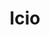 ---
title: "lcio"
layout: cache
categories: [package, develop]
meta: {"compilers": ["gcc@11.4.0", "gcc@13.2.0"], "num_specs": 120, "num_specs_by_stack": {"hep": 120, "root": 120}, "oss": ["ubuntu22.04", "ubuntu24.04"], "platforms": ["linux"], "stacks": ["hep", "root"], "targets": ["x86_64_v3"], "versions": ["2.22.5", "2.22.6", "2.23"]}
spec_details: [{"compiler": "gcc@11.4.0", "hash": "2lgpyddumu63gtclezmc5xl42rvrypvs", "os": "ubuntu22.04", "platform": "linux", "size": "-", "stacks": ["hep", "root"], "target": "x86_64_v3", "variants": ["build_system=cmake", "build_type=Release", "cxxstd=20", "~examples", "generator=make", "~ipo", "~jar", "+rootdict"], "versions": ["2.22.6"]}, {"compiler": "gcc@13.2.0", "hash": "2w7qytyklschh4573uwe6twkiwpyopwm", "os": "ubuntu24.04", "platform": "linux", "size": "-", "stacks": ["hep", "root"], "target": "x86_64_v3", "variants": ["build_system=cmake", "build_type=Release", "cxxstd=17", "~examples", "generator=make", "~ipo", "~jar", "+rootdict"], "versions": ["2.23"]}, {"compiler": "gcc@13.2.0", "hash": "3n2hmnpmgwy7p4vyy4htwtojjxrpbfaf", "os": "ubuntu24.04", "platform": "linux", "size": "-", "stacks": ["hep", "root"], "target": "x86_64_v3", "variants": ["build_system=cmake", "build_type=Release", "cxxstd=20", "~examples", "generator=make", "~ipo", "~jar", "+rootdict"], "versions": ["2.22.6"]}, {"compiler": "gcc@13.2.0", "hash": "3rummylbo6xrme4egr2ccdxclacioxdf", "os": "ubuntu24.04", "platform": "linux", "size": "-", "stacks": ["hep", "root"], "target": "x86_64_v3", "variants": ["build_system=cmake", "build_type=Release", "cxxstd=17", "~examples", "generator=make", "~ipo", "~jar", "+rootdict"], "versions": ["2.23"]}, {"compiler": "gcc@13.2.0", "hash": "3wsuywqgmjlyfbwztucvaimupkbo5vpd", "os": "ubuntu24.04", "platform": "linux", "size": "-", "stacks": ["hep", "root"], "target": "x86_64_v3", "variants": ["build_system=cmake", "build_type=Release", "cxxstd=17", "~examples", "generator=make", "~ipo", "~jar", "~rootdict"], "versions": ["2.22.6"]}, {"compiler": "gcc@13.2.0", "hash": "472sxeeltbinnoenjudosdk4uimehb62", "os": "ubuntu24.04", "platform": "linux", "size": "-", "stacks": ["hep", "root"], "target": "x86_64_v3", "variants": ["build_system=cmake", "build_type=Release", "cxxstd=17", "~examples", "generator=make", "~ipo", "~jar", "+rootdict"], "versions": ["2.22.6"]}, {"compiler": "gcc@11.4.0", "hash": "4fnxs4ss3v6z6uh2jizdc6gtxsk2uyic", "os": "ubuntu22.04", "platform": "linux", "size": "-", "stacks": ["hep", "root"], "target": "x86_64_v3", "variants": ["build_system=cmake", "build_type=Release", "cxxstd=20", "~examples", "generator=make", "~ipo", "~jar", "+rootdict"], "versions": ["2.22.6"]}, {"compiler": "gcc@13.2.0", "hash": "4i3spxq3sksnsz2f43rtenmlnkdeybgw", "os": "ubuntu24.04", "platform": "linux", "size": "-", "stacks": ["hep", "root"], "target": "x86_64_v3", "variants": ["build_system=cmake", "build_type=Release", "cxxstd=17", "~examples", "generator=make", "~ipo", "~jar", "+rootdict"], "versions": ["2.22.6"]}, {"compiler": "gcc@13.2.0", "hash": "4jigxxtvsynfxxz3w4wl62jatlqk3l5f", "os": "ubuntu24.04", "platform": "linux", "size": "-", "stacks": ["hep", "root"], "target": "x86_64_v3", "variants": ["build_system=cmake", "build_type=Release", "cxxstd=17", "~examples", "generator=make", "~ipo", "~jar", "+rootdict"], "versions": ["2.23"]}, {"compiler": "gcc@11.4.0", "hash": "4llw4t63uehpqzoay4zxs3zmo3nz4vly", "os": "ubuntu22.04", "platform": "linux", "size": "-", "stacks": ["hep", "root"], "target": "x86_64_v3", "variants": ["build_system=cmake", "build_type=Release", "cxxstd=20", "~examples", "generator=make", "~ipo", "~jar", "+rootdict"], "versions": ["2.22.6"]}, {"compiler": "gcc@11.4.0", "hash": "4o4fv46tizkohv3hlmblf2zszl4rowz6", "os": "ubuntu22.04", "platform": "linux", "size": "-", "stacks": ["hep", "root"], "target": "x86_64_v3", "variants": ["build_system=cmake", "build_type=Release", "cxxstd=20", "~examples", "generator=make", "~ipo", "~jar", "+rootdict"], "versions": ["2.22.6"]}, {"compiler": "gcc@13.2.0", "hash": "4t76rkjix2kc5ey3poujirczb73wbi4y", "os": "ubuntu24.04", "platform": "linux", "size": "-", "stacks": ["hep", "root"], "target": "x86_64_v3", "variants": ["build_system=cmake", "build_type=Release", "cxxstd=17", "~examples", "generator=make", "~ipo", "~jar", "+rootdict"], "versions": ["2.22.6"]}, {"compiler": "gcc@13.2.0", "hash": "562xmb5brjkjdurg2fk2wtnalhybgbjz", "os": "ubuntu24.04", "platform": "linux", "size": "-", "stacks": ["hep", "root"], "target": "x86_64_v3", "variants": ["build_system=cmake", "build_type=Release", "cxxstd=20", "~examples", "generator=make", "~ipo", "~jar", "+rootdict"], "versions": ["2.22.6"]}, {"compiler": "gcc@11.4.0", "hash": "5nap2bv33k7kvk6dwdc5ijd4yn3tb37t", "os": "ubuntu22.04", "platform": "linux", "size": "-", "stacks": ["hep", "root"], "target": "x86_64_v3", "variants": ["build_system=cmake", "build_type=Release", "cxxstd=20", "~examples", "generator=make", "~ipo", "~jar", "+rootdict"], "versions": ["2.22.6"]}, {"compiler": "gcc@11.4.0", "hash": "5xdejd2ulgqwlvnsadmxnr7g55uurdxy", "os": "ubuntu22.04", "platform": "linux", "size": "-", "stacks": ["hep", "root"], "target": "x86_64_v3", "variants": ["build_system=cmake", "build_type=Release", "cxxstd=20", "~examples", "generator=make", "~ipo", "~jar", "+rootdict"], "versions": ["2.22.6"]}, {"compiler": "gcc@11.4.0", "hash": "64ifoyyo7tyx6bhoz3x55xh52cp55w6w", "os": "ubuntu22.04", "platform": "linux", "size": "-", "stacks": ["hep", "root"], "target": "x86_64_v3", "variants": ["build_system=cmake", "build_type=Release", "cxxstd=20", "~examples", "generator=make", "~ipo", "~jar", "+rootdict"], "versions": ["2.22.5"]}, {"compiler": "gcc@13.2.0", "hash": "6fnx552me327qdqaqi2koxoafsn6u7su", "os": "ubuntu24.04", "platform": "linux", "size": "-", "stacks": ["hep", "root"], "target": "x86_64_v3", "variants": ["build_system=cmake", "build_type=Release", "cxxstd=20", "~examples", "generator=make", "~ipo", "~jar", "+rootdict"], "versions": ["2.22.6"]}, {"compiler": "gcc@11.4.0", "hash": "6mx6g2secek2qwpgilbee5ibghnj7ndf", "os": "ubuntu22.04", "platform": "linux", "size": "-", "stacks": ["hep", "root"], "target": "x86_64_v3", "variants": ["build_system=cmake", "build_type=Release", "cxxstd=20", "~examples", "generator=make", "~ipo", "~jar", "+rootdict"], "versions": ["2.22.6"]}, {"compiler": "gcc@11.4.0", "hash": "6oxfxqnuy5usxx4uqk2owe4pxahrwarv", "os": "ubuntu22.04", "platform": "linux", "size": "-", "stacks": ["hep", "root"], "target": "x86_64_v3", "variants": ["build_system=cmake", "build_type=Release", "cxxstd=20", "~examples", "generator=make", "~ipo", "~jar", "+rootdict"], "versions": ["2.22.6"]}, {"compiler": "gcc@11.4.0", "hash": "72n2syt6dziktzi7mrqyy6cints5skr2", "os": "ubuntu22.04", "platform": "linux", "size": "-", "stacks": ["hep", "root"], "target": "x86_64_v3", "variants": ["build_system=cmake", "build_type=Release", "cxxstd=20", "~examples", "generator=make", "~ipo", "~jar", "+rootdict"], "versions": ["2.22.6"]}, {"compiler": "gcc@11.4.0", "hash": "74hnlxonsshfe645kgfkpm7uktvpcqtn", "os": "ubuntu22.04", "platform": "linux", "size": "-", "stacks": ["hep", "root"], "target": "x86_64_v3", "variants": ["build_system=cmake", "build_type=Release", "cxxstd=20", "~examples", "generator=make", "~ipo", "~jar", "+rootdict"], "versions": ["2.22.6"]}, {"compiler": "gcc@13.2.0", "hash": "7637nkoiey5wcvedlxljolmwsjwjbwfq", "os": "ubuntu24.04", "platform": "linux", "size": "-", "stacks": ["hep", "root"], "target": "x86_64_v3", "variants": ["build_system=cmake", "build_type=Release", "cxxstd=17", "~examples", "generator=make", "~ipo", "~jar", "+rootdict"], "versions": ["2.22.6"]}, {"compiler": "gcc@13.2.0", "hash": "76fbeedgukyrgxgkmbmm7hpxpu5aaf7w", "os": "ubuntu24.04", "platform": "linux", "size": "-", "stacks": ["hep", "root"], "target": "x86_64_v3", "variants": ["build_system=cmake", "build_type=Release", "cxxstd=17", "~examples", "generator=make", "~ipo", "~jar", "+rootdict"], "versions": ["2.22.6"]}, {"compiler": "gcc@13.2.0", "hash": "7oj2dj4oglf23ggfih4ix55fxaufhekf", "os": "ubuntu24.04", "platform": "linux", "size": "-", "stacks": ["hep", "root"], "target": "x86_64_v3", "variants": ["build_system=cmake", "build_type=Release", "cxxstd=17", "~examples", "generator=make", "~ipo", "~jar", "~rootdict"], "versions": ["2.23"]}, {"compiler": "gcc@11.4.0", "hash": "7rqtuzayql755neln76tfuhiw27ecxxq", "os": "ubuntu22.04", "platform": "linux", "size": "-", "stacks": ["hep", "root"], "target": "x86_64_v3", "variants": ["build_system=cmake", "build_type=Release", "cxxstd=20", "~examples", "generator=make", "~ipo", "~jar", "+rootdict"], "versions": ["2.22.6"]}, {"compiler": "gcc@11.4.0", "hash": "a3iizcctjwgtxwsv3uz3iloa7jlvln6j", "os": "ubuntu22.04", "platform": "linux", "size": "-", "stacks": ["hep", "root"], "target": "x86_64_v3", "variants": ["build_system=cmake", "build_type=Release", "cxxstd=20", "~examples", "generator=make", "~ipo", "~jar", "+rootdict"], "versions": ["2.22.6"]}, {"compiler": "gcc@11.4.0", "hash": "a3pmrgidqwreybvgfwze7xpdchdne65c", "os": "ubuntu22.04", "platform": "linux", "size": "-", "stacks": ["hep", "root"], "target": "x86_64_v3", "variants": ["build_system=cmake", "build_type=Release", "cxxstd=20", "~examples", "generator=make", "~ipo", "~jar", "+rootdict"], "versions": ["2.22.6"]}, {"compiler": "gcc@11.4.0", "hash": "ao3ato6cqkw2ouyk47wysudcpzjbyzjk", "os": "ubuntu22.04", "platform": "linux", "size": "-", "stacks": ["hep", "root"], "target": "x86_64_v3", "variants": ["build_system=cmake", "build_type=Release", "cxxstd=20", "~examples", "generator=make", "~ipo", "~jar", "+rootdict"], "versions": ["2.22.5"]}, {"compiler": "gcc@11.4.0", "hash": "atzwp3li6mornahi3g6ztz6qo62ljucn", "os": "ubuntu22.04", "platform": "linux", "size": "-", "stacks": ["hep", "root"], "target": "x86_64_v3", "variants": ["build_system=cmake", "build_type=Release", "cxxstd=20", "~examples", "generator=make", "~ipo", "~jar", "+rootdict"], "versions": ["2.22.6"]}, {"compiler": "gcc@13.2.0", "hash": "az5l5e7dpbf6vx6suvpedw6r36dx7nv5", "os": "ubuntu24.04", "platform": "linux", "size": "-", "stacks": ["hep", "root"], "target": "x86_64_v3", "variants": ["build_system=cmake", "build_type=Release", "cxxstd=20", "~examples", "generator=make", "~ipo", "~jar", "+rootdict"], "versions": ["2.22.6"]}, {"compiler": "gcc@11.4.0", "hash": "b3gffiogdr55uzvb5zzu3s6lnqczlbiq", "os": "ubuntu22.04", "platform": "linux", "size": "-", "stacks": ["hep", "root"], "target": "x86_64_v3", "variants": ["build_system=cmake", "build_type=Release", "cxxstd=20", "~examples", "generator=make", "~ipo", "~jar", "+rootdict"], "versions": ["2.22.6"]}, {"compiler": "gcc@11.4.0", "hash": "bfusewoghgw4moquftizzolv74nq3zyh", "os": "ubuntu22.04", "platform": "linux", "size": "-", "stacks": ["hep", "root"], "target": "x86_64_v3", "variants": ["build_system=cmake", "build_type=Release", "cxxstd=20", "~examples", "generator=make", "~ipo", "~jar", "+rootdict"], "versions": ["2.22.6"]}, {"compiler": "gcc@11.4.0", "hash": "bst2iqaq6fq4ih7xtq3e7qcio2qrsk7j", "os": "ubuntu22.04", "platform": "linux", "size": "-", "stacks": ["hep", "root"], "target": "x86_64_v3", "variants": ["build_system=cmake", "build_type=Release", "cxxstd=20", "~examples", "generator=make", "~ipo", "~jar", "+rootdict"], "versions": ["2.22.5"]}, {"compiler": "gcc@11.4.0", "hash": "bwuqa3zn3piybxuse4ovtroy2lojnqi5", "os": "ubuntu22.04", "platform": "linux", "size": "-", "stacks": ["hep", "root"], "target": "x86_64_v3", "variants": ["build_system=cmake", "build_type=Release", "cxxstd=20", "~examples", "generator=make", "~ipo", "~jar", "+rootdict"], "versions": ["2.22.6"]}, {"compiler": "gcc@13.2.0", "hash": "bzno3uaxf3nqhqtycqkhffbt2alt4n5u", "os": "ubuntu24.04", "platform": "linux", "size": "-", "stacks": ["hep", "root"], "target": "x86_64_v3", "variants": ["build_system=cmake", "build_type=Release", "cxxstd=17", "~examples", "generator=make", "~ipo", "~jar", "+rootdict"], "versions": ["2.23"]}, {"compiler": "gcc@11.4.0", "hash": "c2alpdmpef2jgv4f7l6nmhbbkorrimuo", "os": "ubuntu22.04", "platform": "linux", "size": "-", "stacks": ["hep", "root"], "target": "x86_64_v3", "variants": ["build_system=cmake", "build_type=Release", "cxxstd=20", "~examples", "generator=make", "~ipo", "~jar", "+rootdict"], "versions": ["2.22.6"]}, {"compiler": "gcc@11.4.0", "hash": "c4ttynxmti4despnenkeurzfqoocoy2u", "os": "ubuntu22.04", "platform": "linux", "size": "-", "stacks": ["hep", "root"], "target": "x86_64_v3", "variants": ["build_system=cmake", "build_type=Release", "cxxstd=20", "~examples", "generator=make", "~ipo", "~jar", "+rootdict"], "versions": ["2.22.6"]}, {"compiler": "gcc@11.4.0", "hash": "cc7szpfrs44bjyqxxzpfscmer4t6qsf6", "os": "ubuntu22.04", "platform": "linux", "size": "-", "stacks": ["hep", "root"], "target": "x86_64_v3", "variants": ["build_system=cmake", "build_type=Release", "cxxstd=20", "~examples", "generator=make", "~ipo", "~jar", "+rootdict"], "versions": ["2.22.6"]}, {"compiler": "gcc@11.4.0", "hash": "cuexq4b7g2essjzos6276rehvaqzj2fr", "os": "ubuntu22.04", "platform": "linux", "size": "-", "stacks": ["hep", "root"], "target": "x86_64_v3", "variants": ["build_system=cmake", "build_type=Release", "cxxstd=20", "~examples", "generator=make", "~ipo", "~jar", "+rootdict"], "versions": ["2.22.6"]}, {"compiler": "gcc@11.4.0", "hash": "cyzbumslpu3hdkdqaj3qvseypssesop4", "os": "ubuntu22.04", "platform": "linux", "size": "-", "stacks": ["hep", "root"], "target": "x86_64_v3", "variants": ["build_system=cmake", "build_type=Release", "cxxstd=20", "~examples", "generator=make", "~ipo", "~jar", "+rootdict"], "versions": ["2.22.5"]}, {"compiler": "gcc@13.2.0", "hash": "di7q6zr3aax3ybna6fq3k5npgntc7jc3", "os": "ubuntu24.04", "platform": "linux", "size": "-", "stacks": ["hep", "root"], "target": "x86_64_v3", "variants": ["build_system=cmake", "build_type=Release", "cxxstd=17", "~examples", "generator=make", "~ipo", "~jar", "+rootdict"], "versions": ["2.22.6"]}, {"compiler": "gcc@11.4.0", "hash": "die5fc7lspbsc2q3vq2ugb2ehzphqf5p", "os": "ubuntu22.04", "platform": "linux", "size": "-", "stacks": ["hep", "root"], "target": "x86_64_v3", "variants": ["build_system=cmake", "build_type=Release", "cxxstd=20", "~examples", "generator=make", "~ipo", "~jar", "+rootdict"], "versions": ["2.22.6"]}, {"compiler": "gcc@13.2.0", "hash": "dkumi4bwatyw2ghmk7vujsjq6cqfe54e", "os": "ubuntu24.04", "platform": "linux", "size": "-", "stacks": ["hep", "root"], "target": "x86_64_v3", "variants": ["build_system=cmake", "build_type=Release", "cxxstd=17", "~examples", "generator=make", "~ipo", "~jar", "+rootdict"], "versions": ["2.22.6"]}, {"compiler": "gcc@11.4.0", "hash": "dqpnrnqtzfakcstv5g6lqsqsgox7frru", "os": "ubuntu22.04", "platform": "linux", "size": "-", "stacks": ["hep", "root"], "target": "x86_64_v3", "variants": ["build_system=cmake", "build_type=Release", "cxxstd=20", "~examples", "generator=make", "~ipo", "~jar", "+rootdict"], "versions": ["2.22.6"]}, {"compiler": "gcc@13.2.0", "hash": "dwelwsxka26ctpsigq53zh5w3q4rv3he", "os": "ubuntu24.04", "platform": "linux", "size": "-", "stacks": ["hep", "root"], "target": "x86_64_v3", "variants": ["build_system=cmake", "build_type=Release", "cxxstd=17", "~examples", "generator=make", "~ipo", "~jar", "+rootdict"], "versions": ["2.22.6"]}, {"compiler": "gcc@11.4.0", "hash": "dyccwqe3k64pel5oahc3skya7wfd7vub", "os": "ubuntu22.04", "platform": "linux", "size": "-", "stacks": ["hep", "root"], "target": "x86_64_v3", "variants": ["build_system=cmake", "build_type=Release", "cxxstd=20", "~examples", "generator=make", "~ipo", "~jar", "+rootdict"], "versions": ["2.22.5"]}, {"compiler": "gcc@11.4.0", "hash": "e4alwowvfnugdprhi6wlfdli4wtixmyc", "os": "ubuntu22.04", "platform": "linux", "size": "-", "stacks": ["hep", "root"], "target": "x86_64_v3", "variants": ["build_system=cmake", "build_type=Release", "cxxstd=20", "~examples", "generator=make", "~ipo", "~jar", "+rootdict"], "versions": ["2.22.6"]}, {"compiler": "gcc@11.4.0", "hash": "efgv7i5bqsvtczzv4jsrtozb545pck4l", "os": "ubuntu22.04", "platform": "linux", "size": "-", "stacks": ["hep", "root"], "target": "x86_64_v3", "variants": ["build_system=cmake", "build_type=Release", "cxxstd=20", "~examples", "generator=make", "~ipo", "~jar", "+rootdict"], "versions": ["2.22.5"]}, {"compiler": "gcc@11.4.0", "hash": "ejhtilvb65ulhjnmlhl7efnab466yeoh", "os": "ubuntu22.04", "platform": "linux", "size": "-", "stacks": ["hep", "root"], "target": "x86_64_v3", "variants": ["build_system=cmake", "build_type=Release", "cxxstd=20", "~examples", "generator=make", "~ipo", "~jar", "+rootdict"], "versions": ["2.22.6"]}, {"compiler": "gcc@11.4.0", "hash": "epdisyquvybzttqdxfmusobvq5fgjntb", "os": "ubuntu22.04", "platform": "linux", "size": "-", "stacks": ["hep", "root"], "target": "x86_64_v3", "variants": ["build_system=cmake", "build_type=Release", "cxxstd=20", "~examples", "generator=make", "~ipo", "~jar", "+rootdict"], "versions": ["2.22.5"]}, {"compiler": "gcc@11.4.0", "hash": "fc76t2igkfmzow62f64mynhd7w67sjvc", "os": "ubuntu22.04", "platform": "linux", "size": "-", "stacks": ["hep", "root"], "target": "x86_64_v3", "variants": ["build_system=cmake", "build_type=Release", "cxxstd=20", "~examples", "generator=make", "~ipo", "~jar", "+rootdict"], "versions": ["2.22.6"]}, {"compiler": "gcc@13.2.0", "hash": "fsez67udsdrtte4f7g3tayvkomuhytri", "os": "ubuntu24.04", "platform": "linux", "size": "-", "stacks": ["hep", "root"], "target": "x86_64_v3", "variants": ["build_system=cmake", "build_type=Release", "cxxstd=17", "~examples", "generator=make", "~ipo", "~jar", "+rootdict"], "versions": ["2.22.6"]}, {"compiler": "gcc@11.4.0", "hash": "fsfswgt4n7cgjcfxozbknlwy6hkhewic", "os": "ubuntu22.04", "platform": "linux", "size": "-", "stacks": ["hep", "root"], "target": "x86_64_v3", "variants": ["build_system=cmake", "build_type=Release", "cxxstd=20", "~examples", "generator=make", "~ipo", "~jar", "+rootdict"], "versions": ["2.22.6"]}, {"compiler": "gcc@13.2.0", "hash": "g26r4lzk6wvc6g5mlirb4a3wdwsl5qto", "os": "ubuntu24.04", "platform": "linux", "size": "-", "stacks": ["hep", "root"], "target": "x86_64_v3", "variants": ["build_system=cmake", "build_type=Release", "cxxstd=17", "~examples", "generator=make", "~ipo", "~jar", "+rootdict"], "versions": ["2.22.6"]}, {"compiler": "gcc@11.4.0", "hash": "h37p6hmo6cmkwagwykgbnu6zfn6uetw6", "os": "ubuntu22.04", "platform": "linux", "size": "-", "stacks": ["hep", "root"], "target": "x86_64_v3", "variants": ["build_system=cmake", "build_type=Release", "cxxstd=20", "~examples", "generator=make", "~ipo", "~jar", "+rootdict"], "versions": ["2.22.6"]}, {"compiler": "gcc@11.4.0", "hash": "h54grzbgz73bv7rtmaa6u3yjmwmd2z6d", "os": "ubuntu22.04", "platform": "linux", "size": "-", "stacks": ["hep", "root"], "target": "x86_64_v3", "variants": ["build_system=cmake", "build_type=Release", "cxxstd=20", "~examples", "generator=make", "~ipo", "~jar", "+rootdict"], "versions": ["2.22.6"]}, {"compiler": "gcc@13.2.0", "hash": "hgdm34fg3qv4b2p3la2fdkgvyjnrayq5", "os": "ubuntu24.04", "platform": "linux", "size": "-", "stacks": ["hep", "root"], "target": "x86_64_v3", "variants": ["build_system=cmake", "build_type=Release", "cxxstd=20", "~examples", "generator=make", "~ipo", "~jar", "+rootdict"], "versions": ["2.22.6"]}, {"compiler": "gcc@11.4.0", "hash": "hrwd46cr2itdfjqcmfzy2qbckeieg5xc", "os": "ubuntu22.04", "platform": "linux", "size": "-", "stacks": ["hep", "root"], "target": "x86_64_v3", "variants": ["build_system=cmake", "build_type=Release", "cxxstd=20", "~examples", "generator=make", "~ipo", "~jar", "+rootdict"], "versions": ["2.22.6"]}, {"compiler": "gcc@11.4.0", "hash": "hu2q7hpnodioe4qldose6q2ygwalp7yi", "os": "ubuntu22.04", "platform": "linux", "size": "-", "stacks": ["hep", "root"], "target": "x86_64_v3", "variants": ["build_system=cmake", "build_type=Release", "cxxstd=20", "~examples", "generator=make", "~ipo", "~jar", "+rootdict"], "versions": ["2.22.6"]}, {"compiler": "gcc@13.2.0", "hash": "i2ftzuerzvrex7darublzbgayl3j47wt", "os": "ubuntu24.04", "platform": "linux", "size": "-", "stacks": ["hep", "root"], "target": "x86_64_v3", "variants": ["build_system=cmake", "build_type=Release", "cxxstd=17", "~examples", "generator=make", "~ipo", "~jar", "+rootdict"], "versions": ["2.22.6"]}, {"compiler": "gcc@11.4.0", "hash": "ic4megyloohoyelliazt2gsxtxybanhs", "os": "ubuntu22.04", "platform": "linux", "size": "-", "stacks": ["hep", "root"], "target": "x86_64_v3", "variants": ["build_system=cmake", "build_type=Release", "cxxstd=20", "~examples", "generator=make", "~ipo", "~jar", "+rootdict"], "versions": ["2.22.6"]}, {"compiler": "gcc@11.4.0", "hash": "idgn2nx4z2mkcqdtcmqo765qmmf4oqae", "os": "ubuntu22.04", "platform": "linux", "size": "-", "stacks": ["hep", "root"], "target": "x86_64_v3", "variants": ["build_system=cmake", "build_type=Release", "cxxstd=20", "~examples", "generator=make", "~ipo", "~jar", "+rootdict"], "versions": ["2.22.6"]}, {"compiler": "gcc@11.4.0", "hash": "ig6zdoi2n2c6rq7zgqlni5uhmykoyvf5", "os": "ubuntu22.04", "platform": "linux", "size": "-", "stacks": ["hep", "root"], "target": "x86_64_v3", "variants": ["build_system=cmake", "build_type=Release", "cxxstd=20", "~examples", "generator=make", "~ipo", "~jar", "+rootdict"], "versions": ["2.22.5"]}, {"compiler": "gcc@11.4.0", "hash": "ikgeoehkpmjp2mfjcdvkhqvquhlhgvcu", "os": "ubuntu22.04", "platform": "linux", "size": "-", "stacks": ["hep", "root"], "target": "x86_64_v3", "variants": ["build_system=cmake", "build_type=Release", "cxxstd=20", "~examples", "generator=make", "~ipo", "~jar", "+rootdict"], "versions": ["2.22.5"]}, {"compiler": "gcc@11.4.0", "hash": "ivxxi7r5sfl5s3qwmo67z2qvv4adm3bu", "os": "ubuntu22.04", "platform": "linux", "size": "-", "stacks": ["hep", "root"], "target": "x86_64_v3", "variants": ["build_system=cmake", "build_type=Release", "cxxstd=20", "~examples", "generator=make", "~ipo", "~jar", "+rootdict"], "versions": ["2.22.6"]}, {"compiler": "gcc@13.2.0", "hash": "j4ok6lck4h646ggtmrpv4earj7nqwrx3", "os": "ubuntu24.04", "platform": "linux", "size": "-", "stacks": ["hep", "root"], "target": "x86_64_v3", "variants": ["build_system=cmake", "build_type=Release", "cxxstd=17", "~examples", "generator=make", "~ipo", "~jar", "+rootdict"], "versions": ["2.22.6"]}, {"compiler": "gcc@11.4.0", "hash": "jja2pz25lnpdiahpdla7wnqmsf4deukl", "os": "ubuntu22.04", "platform": "linux", "size": "-", "stacks": ["hep", "root"], "target": "x86_64_v3", "variants": ["build_system=cmake", "build_type=Release", "cxxstd=20", "~examples", "generator=make", "~ipo", "~jar", "+rootdict"], "versions": ["2.22.6"]}, {"compiler": "gcc@13.2.0", "hash": "joangvbzajdld4oum5wbjt5snaox7tqx", "os": "ubuntu24.04", "platform": "linux", "size": "-", "stacks": ["hep", "root"], "target": "x86_64_v3", "variants": ["build_system=cmake", "build_type=Release", "cxxstd=20", "~examples", "generator=make", "~ipo", "~jar", "+rootdict"], "versions": ["2.22.6"]}, {"compiler": "gcc@13.2.0", "hash": "jr3tlj7jb3i3l22rogngdkw5q44wopls", "os": "ubuntu24.04", "platform": "linux", "size": "-", "stacks": ["hep", "root"], "target": "x86_64_v3", "variants": ["build_system=cmake", "build_type=Release", "cxxstd=20", "~examples", "generator=make", "~ipo", "~jar", "+rootdict"], "versions": ["2.22.6"]}, {"compiler": "gcc@13.2.0", "hash": "jvia54zjq7svpo2ny3c6pecdft5hkxc5", "os": "ubuntu24.04", "platform": "linux", "size": "-", "stacks": ["hep", "root"], "target": "x86_64_v3", "variants": ["build_system=cmake", "build_type=Release", "cxxstd=17", "~examples", "generator=make", "~ipo", "~jar", "+rootdict"], "versions": ["2.23"]}, {"compiler": "gcc@11.4.0", "hash": "jx5cio3vf3zjnahaaspvpd5k2gawr6zp", "os": "ubuntu22.04", "platform": "linux", "size": "-", "stacks": ["hep", "root"], "target": "x86_64_v3", "variants": ["build_system=cmake", "build_type=Release", "cxxstd=20", "~examples", "generator=make", "~ipo", "~jar", "+rootdict"], "versions": ["2.22.5"]}, {"compiler": "gcc@13.2.0", "hash": "k4td7qopbpthk2ct3nwwmwnfxhkcfblj", "os": "ubuntu24.04", "platform": "linux", "size": "-", "stacks": ["hep", "root"], "target": "x86_64_v3", "variants": ["build_system=cmake", "build_type=Release", "cxxstd=20", "~examples", "generator=make", "~ipo", "~jar", "+rootdict"], "versions": ["2.22.6"]}, {"compiler": "gcc@13.2.0", "hash": "k7pwtvw2mmk2z5weyh3wkbaz34l6e6ki", "os": "ubuntu24.04", "platform": "linux", "size": "-", "stacks": ["hep", "root"], "target": "x86_64_v3", "variants": ["build_system=cmake", "build_type=Release", "cxxstd=20", "~examples", "generator=make", "~ipo", "~jar", "+rootdict"], "versions": ["2.22.6"]}, {"compiler": "gcc@11.4.0", "hash": "kv4kjuzjxxv4zxjjzms4gquob73mnltt", "os": "ubuntu22.04", "platform": "linux", "size": "-", "stacks": ["hep", "root"], "target": "x86_64_v3", "variants": ["build_system=cmake", "build_type=Release", "cxxstd=20", "~examples", "generator=make", "~ipo", "~jar", "+rootdict"], "versions": ["2.22.6"]}, {"compiler": "gcc@11.4.0", "hash": "lgw2xnmbmmogqpncvccexasej2qhnvqt", "os": "ubuntu22.04", "platform": "linux", "size": "-", "stacks": ["hep", "root"], "target": "x86_64_v3", "variants": ["build_system=cmake", "build_type=Release", "cxxstd=20", "~examples", "generator=make", "~ipo", "~jar", "+rootdict"], "versions": ["2.22.6"]}, {"compiler": "gcc@11.4.0", "hash": "macthwn4wjhrv5juzlxeprrvtu2spkwy", "os": "ubuntu22.04", "platform": "linux", "size": "-", "stacks": ["hep", "root"], "target": "x86_64_v3", "variants": ["build_system=cmake", "build_type=Release", "cxxstd=20", "~examples", "generator=make", "~ipo", "~jar", "+rootdict"], "versions": ["2.22.6"]}, {"compiler": "gcc@11.4.0", "hash": "mdwtd67gejqnga6ahn5pqkrvfq5amc5s", "os": "ubuntu22.04", "platform": "linux", "size": "-", "stacks": ["hep", "root"], "target": "x86_64_v3", "variants": ["build_system=cmake", "build_type=Release", "cxxstd=20", "~examples", "generator=make", "~ipo", "~jar", "+rootdict"], "versions": ["2.22.6"]}, {"compiler": "gcc@11.4.0", "hash": "mi6luns3jb2lp7cadxwp62yb2yzdsdae", "os": "ubuntu22.04", "platform": "linux", "size": "-", "stacks": ["hep", "root"], "target": "x86_64_v3", "variants": ["build_system=cmake", "build_type=Release", "cxxstd=20", "~examples", "generator=make", "~ipo", "~jar", "+rootdict"], "versions": ["2.22.6"]}, {"compiler": "gcc@13.2.0", "hash": "mriim3ywnlleknkjv4fvv3aesxghugjn", "os": "ubuntu24.04", "platform": "linux", "size": "-", "stacks": ["hep", "root"], "target": "x86_64_v3", "variants": ["build_system=cmake", "build_type=Release", "cxxstd=20", "~examples", "generator=make", "~ipo", "~jar", "+rootdict"], "versions": ["2.22.6"]}, {"compiler": "gcc@13.2.0", "hash": "ns24gzyclsxyloojgge2yxrxfhhsl7uj", "os": "ubuntu24.04", "platform": "linux", "size": "-", "stacks": ["hep", "root"], "target": "x86_64_v3", "variants": ["build_system=cmake", "build_type=Release", "cxxstd=17", "~examples", "generator=make", "~ipo", "~jar", "+rootdict"], "versions": ["2.22.6"]}, {"compiler": "gcc@11.4.0", "hash": "o6qpfuf7by7fput2z26dthzwt75xiyht", "os": "ubuntu22.04", "platform": "linux", "size": "-", "stacks": ["hep", "root"], "target": "x86_64_v3", "variants": ["build_system=cmake", "build_type=Release", "cxxstd=20", "~examples", "generator=make", "~ipo", "~jar", "+rootdict"], "versions": ["2.22.5"]}, {"compiler": "gcc@11.4.0", "hash": "omza6o6anjxj2ikinlqbla52ob7c42kt", "os": "ubuntu22.04", "platform": "linux", "size": "-", "stacks": ["hep", "root"], "target": "x86_64_v3", "variants": ["build_system=cmake", "build_type=Release", "cxxstd=20", "~examples", "generator=make", "~ipo", "~jar", "+rootdict"], "versions": ["2.22.6"]}, {"compiler": "gcc@11.4.0", "hash": "oswsb7uxh4brlcwghu44vlliybhz3hat", "os": "ubuntu22.04", "platform": "linux", "size": "-", "stacks": ["hep", "root"], "target": "x86_64_v3", "variants": ["build_system=cmake", "build_type=Release", "cxxstd=20", "~examples", "generator=make", "~ipo", "~jar", "+rootdict"], "versions": ["2.22.6"]}, {"compiler": "gcc@11.4.0", "hash": "oxvsv53y7zlgusdldzbphebbuzhiteen", "os": "ubuntu22.04", "platform": "linux", "size": "-", "stacks": ["hep", "root"], "target": "x86_64_v3", "variants": ["build_system=cmake", "build_type=Release", "cxxstd=20", "~examples", "generator=make", "~ipo", "~jar", "+rootdict"], "versions": ["2.22.6"]}, {"compiler": "gcc@13.2.0", "hash": "plfj4vtpms5aztpaoid7l5ugdqhnq56x", "os": "ubuntu24.04", "platform": "linux", "size": "-", "stacks": ["hep", "root"], "target": "x86_64_v3", "variants": ["build_system=cmake", "build_type=Release", "cxxstd=17", "~examples", "generator=make", "~ipo", "~jar", "+rootdict"], "versions": ["2.22.6"]}, {"compiler": "gcc@13.2.0", "hash": "q4m34voyn2i3otjhvwubv3rxhnun2gaq", "os": "ubuntu24.04", "platform": "linux", "size": "-", "stacks": ["hep", "root"], "target": "x86_64_v3", "variants": ["build_system=cmake", "build_type=Release", "cxxstd=17", "~examples", "generator=make", "~ipo", "~jar", "+rootdict"], "versions": ["2.22.6"]}, {"compiler": "gcc@13.2.0", "hash": "qe4xuyevuc66fyaz2rju2cb4ydbchuil", "os": "ubuntu24.04", "platform": "linux", "size": "-", "stacks": ["hep", "root"], "target": "x86_64_v3", "variants": ["build_system=cmake", "build_type=Release", "cxxstd=17", "~examples", "generator=make", "~ipo", "~jar", "~rootdict"], "versions": ["2.22.6"]}, {"compiler": "gcc@11.4.0", "hash": "qsecmgjjfor2riw4hwkueavwswuvqqwc", "os": "ubuntu22.04", "platform": "linux", "size": "-", "stacks": ["hep", "root"], "target": "x86_64_v3", "variants": ["build_system=cmake", "build_type=Release", "cxxstd=20", "~examples", "generator=make", "~ipo", "~jar", "+rootdict"], "versions": ["2.22.6"]}, {"compiler": "gcc@13.2.0", "hash": "qw4j6zjfcptmngkmk5p4jozzfulmn5jx", "os": "ubuntu24.04", "platform": "linux", "size": "-", "stacks": ["hep", "root"], "target": "x86_64_v3", "variants": ["build_system=cmake", "build_type=Release", "cxxstd=17", "~examples", "generator=make", "~ipo", "~jar", "+rootdict"], "versions": ["2.23"]}, {"compiler": "gcc@13.2.0", "hash": "r5kkc4wnxckrv5zftgxanx6vlfxd7quu", "os": "ubuntu24.04", "platform": "linux", "size": "-", "stacks": ["hep", "root"], "target": "x86_64_v3", "variants": ["build_system=cmake", "build_type=Release", "cxxstd=17", "~examples", "generator=make", "~ipo", "~jar", "+rootdict"], "versions": ["2.22.6"]}, {"compiler": "gcc@13.2.0", "hash": "ridpjdxoffqgvsd6b7mdj4kuo5pprax2", "os": "ubuntu24.04", "platform": "linux", "size": "-", "stacks": ["hep", "root"], "target": "x86_64_v3", "variants": ["build_system=cmake", "build_type=Release", "cxxstd=17", "~examples", "generator=make", "~ipo", "~jar", "~rootdict"], "versions": ["2.23"]}, {"compiler": "gcc@13.2.0", "hash": "rodwadiot2kcu4dvbvtt5c7xudbgbr2t", "os": "ubuntu24.04", "platform": "linux", "size": "-", "stacks": ["hep", "root"], "target": "x86_64_v3", "variants": ["build_system=cmake", "build_type=Release", "cxxstd=17", "~examples", "generator=make", "~ipo", "~jar", "~rootdict"], "versions": ["2.22.6"]}, {"compiler": "gcc@13.2.0", "hash": "rw6f4sjypjszsbk62cgtkxhfnjcy2z3d", "os": "ubuntu24.04", "platform": "linux", "size": "-", "stacks": ["hep", "root"], "target": "x86_64_v3", "variants": ["build_system=cmake", "build_type=Release", "cxxstd=17", "~examples", "generator=make", "~ipo", "~jar", "+rootdict"], "versions": ["2.22.6"]}, {"compiler": "gcc@13.2.0", "hash": "sl4po32n4obbpdwnqmd7iqb6l6nsuboi", "os": "ubuntu24.04", "platform": "linux", "size": "-", "stacks": ["hep", "root"], "target": "x86_64_v3", "variants": ["build_system=cmake", "build_type=Release", "cxxstd=17", "~examples", "generator=make", "~ipo", "~jar", "+rootdict"], "versions": ["2.22.6"]}, {"compiler": "gcc@13.2.0", "hash": "stsl4r5eyq3rpdk4dct53kmfsz7tcw4w", "os": "ubuntu24.04", "platform": "linux", "size": "-", "stacks": ["hep", "root"], "target": "x86_64_v3", "variants": ["build_system=cmake", "build_type=Release", "cxxstd=17", "~examples", "generator=make", "~ipo", "~jar", "~rootdict"], "versions": ["2.23"]}, {"compiler": "gcc@11.4.0", "hash": "tgvagivjvxqe4j5fdslppr37ft6iwzqq", "os": "ubuntu22.04", "platform": "linux", "size": "-", "stacks": ["hep", "root"], "target": "x86_64_v3", "variants": ["build_system=cmake", "build_type=Release", "cxxstd=20", "~examples", "generator=make", "~ipo", "~jar", "+rootdict"], "versions": ["2.22.5"]}, {"compiler": "gcc@13.2.0", "hash": "ttlo2kzi74xblkcan2jf223zrzos6nse", "os": "ubuntu24.04", "platform": "linux", "size": "-", "stacks": ["hep", "root"], "target": "x86_64_v3", "variants": ["build_system=cmake", "build_type=Release", "cxxstd=17", "~examples", "generator=make", "~ipo", "~jar", "+rootdict"], "versions": ["2.22.6"]}, {"compiler": "gcc@11.4.0", "hash": "u3hhrydvijznspotoikwi7id3ggte24e", "os": "ubuntu22.04", "platform": "linux", "size": "-", "stacks": ["hep", "root"], "target": "x86_64_v3", "variants": ["build_system=cmake", "build_type=Release", "cxxstd=20", "~examples", "generator=make", "~ipo", "~jar", "+rootdict"], "versions": ["2.22.6"]}, {"compiler": "gcc@13.2.0", "hash": "ut2pr4ehqh34jzrhsf5wwupeejkpw6in", "os": "ubuntu24.04", "platform": "linux", "size": "-", "stacks": ["hep", "root"], "target": "x86_64_v3", "variants": ["build_system=cmake", "build_type=Release", "cxxstd=17", "~examples", "generator=make", "~ipo", "~jar", "+rootdict"], "versions": ["2.22.6"]}, {"compiler": "gcc@11.4.0", "hash": "vamx3uyovodyuv2h4f6yo6o2oio4y6aj", "os": "ubuntu22.04", "platform": "linux", "size": "-", "stacks": ["hep", "root"], "target": "x86_64_v3", "variants": ["build_system=cmake", "build_type=Release", "cxxstd=20", "~examples", "generator=make", "~ipo", "~jar", "+rootdict"], "versions": ["2.22.6"]}, {"compiler": "gcc@11.4.0", "hash": "vbgevbmyei37zmlgw3cie3corvzu4p3f", "os": "ubuntu22.04", "platform": "linux", "size": "-", "stacks": ["hep", "root"], "target": "x86_64_v3", "variants": ["build_system=cmake", "build_type=Release", "cxxstd=20", "~examples", "generator=make", "~ipo", "~jar", "+rootdict"], "versions": ["2.22.5"]}, {"compiler": "gcc@13.2.0", "hash": "vmlo72o52gcjkkl6xdywrg2dmwdusvpg", "os": "ubuntu24.04", "platform": "linux", "size": "-", "stacks": ["hep", "root"], "target": "x86_64_v3", "variants": ["build_system=cmake", "build_type=Release", "cxxstd=17", "~examples", "generator=make", "~ipo", "~jar", "+rootdict"], "versions": ["2.22.6"]}, {"compiler": "gcc@11.4.0", "hash": "vwoz5cznrkmwp3kgmnfhckuywyvehwtp", "os": "ubuntu22.04", "platform": "linux", "size": "-", "stacks": ["hep", "root"], "target": "x86_64_v3", "variants": ["build_system=cmake", "build_type=Release", "cxxstd=20", "~examples", "generator=make", "~ipo", "~jar", "+rootdict"], "versions": ["2.22.5"]}, {"compiler": "gcc@11.4.0", "hash": "vytki6k5odkx5uhiu7wnsif4nnzbwldi", "os": "ubuntu22.04", "platform": "linux", "size": "-", "stacks": ["hep", "root"], "target": "x86_64_v3", "variants": ["build_system=cmake", "build_type=Release", "cxxstd=20", "~examples", "generator=make", "~ipo", "~jar", "+rootdict"], "versions": ["2.22.6"]}, {"compiler": "gcc@11.4.0", "hash": "w6zamxocf3xe23cj6wkjd32jxsbyqv4w", "os": "ubuntu22.04", "platform": "linux", "size": "-", "stacks": ["hep", "root"], "target": "x86_64_v3", "variants": ["build_system=cmake", "build_type=Release", "cxxstd=20", "~examples", "generator=make", "~ipo", "~jar", "+rootdict"], "versions": ["2.22.6"]}, {"compiler": "gcc@11.4.0", "hash": "xebuyh7kcm3pgcsqtvkfm7d2dhhg6qmq", "os": "ubuntu22.04", "platform": "linux", "size": "-", "stacks": ["hep", "root"], "target": "x86_64_v3", "variants": ["build_system=cmake", "build_type=Release", "cxxstd=20", "~examples", "generator=make", "~ipo", "~jar", "+rootdict"], "versions": ["2.22.6"]}, {"compiler": "gcc@13.2.0", "hash": "xh6xpku3sivvmt4ggianwvncp6o25fr4", "os": "ubuntu24.04", "platform": "linux", "size": "-", "stacks": ["hep", "root"], "target": "x86_64_v3", "variants": ["build_system=cmake", "build_type=Release", "cxxstd=17", "~examples", "generator=make", "~ipo", "~jar", "+rootdict"], "versions": ["2.22.6"]}, {"compiler": "gcc@13.2.0", "hash": "xip5dfainpqjeinneen4wb7h4uxpy5ii", "os": "ubuntu24.04", "platform": "linux", "size": "-", "stacks": ["hep", "root"], "target": "x86_64_v3", "variants": ["build_system=cmake", "build_type=Release", "cxxstd=20", "~examples", "generator=make", "~ipo", "~jar", "+rootdict"], "versions": ["2.22.6"]}, {"compiler": "gcc@11.4.0", "hash": "xmfs6e56ysbk4lzyfkyar4mtmoqmla2i", "os": "ubuntu22.04", "platform": "linux", "size": "-", "stacks": ["hep", "root"], "target": "x86_64_v3", "variants": ["build_system=cmake", "build_type=Release", "cxxstd=20", "~examples", "generator=make", "~ipo", "~jar", "+rootdict"], "versions": ["2.22.6"]}, {"compiler": "gcc@11.4.0", "hash": "xrh3ufjnmhszidy7qiebsvqfr2sti7cp", "os": "ubuntu22.04", "platform": "linux", "size": "-", "stacks": ["hep", "root"], "target": "x86_64_v3", "variants": ["build_system=cmake", "build_type=Release", "cxxstd=20", "~examples", "generator=make", "~ipo", "~jar", "+rootdict"], "versions": ["2.22.6"]}, {"compiler": "gcc@11.4.0", "hash": "yn6ojhnyrqyp7m5hnezoqkuqwk3vnmdb", "os": "ubuntu22.04", "platform": "linux", "size": "-", "stacks": ["hep", "root"], "target": "x86_64_v3", "variants": ["build_system=cmake", "build_type=Release", "cxxstd=20", "~examples", "generator=make", "~ipo", "~jar", "+rootdict"], "versions": ["2.22.6"]}, {"compiler": "gcc@11.4.0", "hash": "yrnaut3zzqevbyoenefq5yny3jrq3xcf", "os": "ubuntu22.04", "platform": "linux", "size": "-", "stacks": ["hep", "root"], "target": "x86_64_v3", "variants": ["build_system=cmake", "build_type=Release", "cxxstd=20", "~examples", "generator=make", "~ipo", "~jar", "+rootdict"], "versions": ["2.22.6"]}, {"compiler": "gcc@11.4.0", "hash": "yududyokvt6orlixhbf5xtinf6xuz6by", "os": "ubuntu22.04", "platform": "linux", "size": "-", "stacks": ["hep", "root"], "target": "x86_64_v3", "variants": ["build_system=cmake", "build_type=Release", "cxxstd=20", "~examples", "generator=make", "~ipo", "~jar", "+rootdict"], "versions": ["2.22.5"]}, {"compiler": "gcc@11.4.0", "hash": "yy3arzb4p2yp73fjyutltgqls7ytsgcv", "os": "ubuntu22.04", "platform": "linux", "size": "-", "stacks": ["hep", "root"], "target": "x86_64_v3", "variants": ["build_system=cmake", "build_type=Release", "cxxstd=20", "~examples", "generator=make", "~ipo", "~jar", "+rootdict"], "versions": ["2.22.6"]}, {"compiler": "gcc@13.2.0", "hash": "z4bjg4gtknxqz6eotyxib7ipvwlbvxw2", "os": "ubuntu24.04", "platform": "linux", "size": "-", "stacks": ["hep", "root"], "target": "x86_64_v3", "variants": ["build_system=cmake", "build_type=Release", "cxxstd=17", "~examples", "generator=make", "~ipo", "~jar", "+rootdict"], "versions": ["2.23"]}, {"compiler": "gcc@11.4.0", "hash": "z55wtlgocjiypfwcdtwn4atidufczaua", "os": "ubuntu22.04", "platform": "linux", "size": "-", "stacks": ["hep", "root"], "target": "x86_64_v3", "variants": ["build_system=cmake", "build_type=Release", "cxxstd=20", "~examples", "generator=make", "~ipo", "~jar", "+rootdict"], "versions": ["2.22.6"]}, {"compiler": "gcc@13.2.0", "hash": "z5ihtiiyuhsdu7t4sswobno2kxigyyh2", "os": "ubuntu24.04", "platform": "linux", "size": "-", "stacks": ["hep", "root"], "target": "x86_64_v3", "variants": ["build_system=cmake", "build_type=Release", "cxxstd=17", "~examples", "generator=make", "~ipo", "~jar", "~rootdict"], "versions": ["2.22.6"]}, {"compiler": "gcc@11.4.0", "hash": "zi4gt7enhcukw6fjhtqkyxcvkuwyej4x", "os": "ubuntu22.04", "platform": "linux", "size": "-", "stacks": ["hep", "root"], "target": "x86_64_v3", "variants": ["build_system=cmake", "build_type=Release", "cxxstd=20", "~examples", "generator=make", "~ipo", "~jar", "+rootdict"], "versions": ["2.22.6"]}, {"compiler": "gcc@13.2.0", "hash": "zig3usfz4l4u5v7ltlhdbh7josph63jp", "os": "ubuntu24.04", "platform": "linux", "size": "-", "stacks": ["hep", "root"], "target": "x86_64_v3", "variants": ["build_system=cmake", "build_type=Release", "cxxstd=17", "~examples", "generator=make", "~ipo", "~jar", "+rootdict"], "versions": ["2.22.6"]}, {"compiler": "gcc@13.2.0", "hash": "ztgji4voeqo5yifgvxlsmb7dvqtyfd56", "os": "ubuntu24.04", "platform": "linux", "size": "-", "stacks": ["hep", "root"], "target": "x86_64_v3", "variants": ["build_system=cmake", "build_type=Release", "cxxstd=20", "~examples", "generator=make", "~ipo", "~jar", "+rootdict"], "versions": ["2.22.6"]}]
---